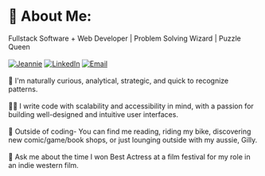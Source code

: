 # 💫 About Me:
Fullstack Software + Web Developer | Problem Solving Wizard | Puzzle Queen
<br>
<br>
[![Jeannie](https://img.shields.io/badge/website-000000?style=for-the-badge&logo=About.me&logoColor=white)](https://www.jeannie.dev) 
[![LinkedIn](https://img.shields.io/badge/LinkedIn-0077B5?style=for-the-badge&logo=linkedin&logoColor=white)](https://linkedin.com/in/JeannieBranstrator) 
[![Email](https://img.shields.io/badge/Gmail-D14836?style=for-the-badge&logo=gmail&logoColor=white)](https://linkedin.com/in/JeannieBranstrator) 
<br>
<br>
🧩  I'm naturally curious, analytical, strategic, and quick to recognize patterns.
<br>
<br>
👯‍♀️  I write code with scalability and accessibility in mind, with a passion for building well-designed and intuitive user interfaces. 
<br>
<br>
🌻  Outside of coding- You can find me reading, riding my bike, discovering new comic/game/book shops, or just lounging outside with my aussie, Gilly. 
<br>
<br>
🤠  Ask me about the time I won Best Actress at a film festival for my role in an indie western film.
<br>
<br>

